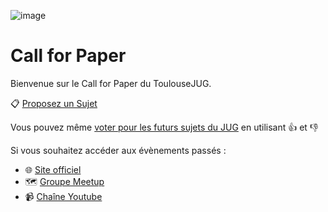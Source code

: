 ![image](http://www.toulousejug.org/images/toulousejug.png)

# Call for Paper

Bienvenue sur le Call for Paper du ToulouseJUG.

📋 [Proposez un Sujet](https://github.com/ToulouseJug/call-for-paper/issues/new)

Vous pouvez même [voter pour les futurs sujets du JUG](https://github.com/ToulouseJug/call-for-paper/issues) en utilisant 👍 et 👎

Si vous souhaitez accéder aux évènements passés :  
* 🌐 [Site officiel](http://www.toulousejug.org/)
* 🗺️ [Groupe Meetup](https://www.meetup.com/fr-FR/Toulouse-Java-User-Group/)
* 📹 [Chaîne Youtube](https://www.youtube.com/channel/UCTqj9i8UpCNXRMcPNuWhocQ)



